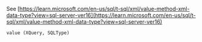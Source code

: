 See [https://learn.microsoft.com/en-us/sql/t-sql/xml/value-method-xml-data-type?view=sql-server-ver16](https://learn.microsoft.com/en-us/sql/t-sql/xml/value-method-xml-data-type?view=sql-server-ver16)
```
value (XQuery, SQLType)
```
